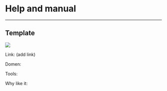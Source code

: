 # Help and manual



----
## Template

![](/images/something-help.png)

Link: (add link)

Domen: 

Tools:

Why like it:
